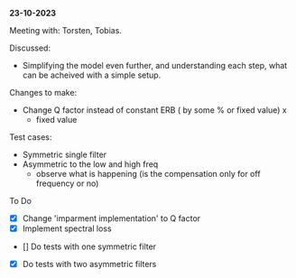 **23-10-2023**

Meeting with: Torsten, Tobias.

Discussed:
- Simplifying the model even further, and understanding each step, what can be acheived with a simple setup.

Changes to make: 
- Change Q factor instead of constant ERB ( by some % or fixed value) x
  - fixed value

Test cases:
- Symmetric single filter
- Asymmetric to the low and high freq
    - observe what is happening (is the compensation only for off frequency or no)

To Do
- [x] Change 'imparment implementation' to Q factor
- [x] Implement spectral loss
- [] Do tests with one symmetric filter
- [x] Do tests with two asymmetric filters